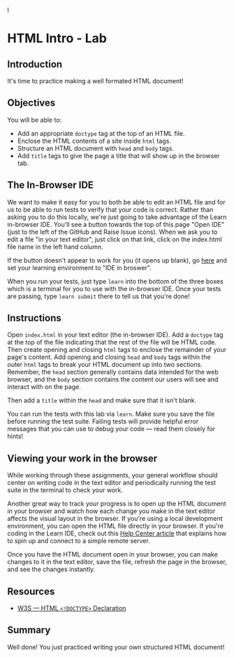 l
# HTML Intro - Lab

## Introduction

It's time to practice making a well formated HTML document!

## Objectives
You will be able to:
* Add an appropriate `doctype` tag at the top of an HTML file.
* Enclose the HTML contents of a site inside `html` tags.
* Structure an HTML document with `head` and `body` tags.
* Add `title` tags to give the page a title that will show up in the browser
tab.

## The In-Browser IDE

We want to make it easy for you to both be able to edit an HTML file and for us to be able to run tests to verify that your code is correct. Rather than asking you to do this locally, we're just going to take advantage of the Learn in-browser IDE. You'll see a button towards the top of this page "Open IDE" (just to the left of the GitHub and Raise Issue icons). When we ask you to edit a file "in your text editor", just click on that link, click on the index.html file name in the left hand column.

If the button doesn't appear to work for you (it opens up blank), go [here](https://learn.co/account/environment) and set your learning environment to "IDE in broswer".

When you run your tests, just type `learn` into the bottom of the three boxes which is a terminal for you to use with the in-browser IDE. Once your tests are passing, type `learn submit` there to tell us that you're done!


## Instructions

Open `index.html` in your text editor (the in-browser IDE). Add a `doctype` tag at the top of the
file indicating that the rest of the file will be HTML code. Then create
opening and closing `html` tags to enclose the remainder of your page's
content. Add opening and closing `head` and `body` tags within the outer
`html` tags to break your HTML document up into two sections. Remember, the
`head` section generally contains data intended for the web browser, and the
`body` section contains the content our users will see and interact with on the
page.

Then add a `title` within the `head` and make sure that it isn't blank.

You can run the tests with this lab via `learn`. Make sure you save the file
before running the test suite. Failing tests will provide helpful error
messages that you can use to debug your code — read them closely for hints!

## Viewing your work in the browser

While working through these assignments, your general workflow should center on
writing code in the text editor and periodically running the test suite in the
terminal to check your work.

Another great way to track your progress is to open up the HTML document in
your browser and watch how each change you make in the text editor affects the
visual layout in the browser. If you're using a local development environment,
you can open the HTML file directly in your browser. If you're coding in the
Learn IDE, check out this [Help Center article](http://help.learn.co/the-learn-ide/common-ide-questions/viewing-html-pages-in-the-learn-ide)
that explains how to spin up and connect to a simple remote server.

Once you have the HTML document open in your browser, you can make changes to
it in the text editor, save the file, refresh the page in the browser, and see
the changes instantly.

## Resources

* [W3S — HTML `<!DOCTYPE>` Declaration](https://www.w3schools.com/tags/tag_doctype.asp)


## Summary

Well done! You just practiced writing your own structured HTML document!
